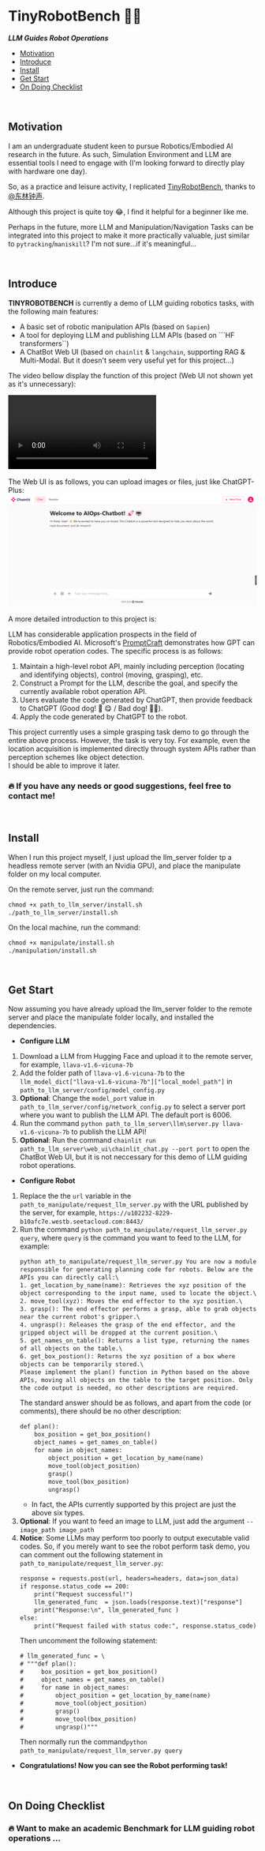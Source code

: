 # TinyRobotBench 🦾💡

***LLM Guides Robot Operations***

- [Motivation](#motivation)
- [Introduce](#introduce)
- [Install](#install)
- [Get Start](#get-start)
- [On Doing Checklist](#on-doing-checklist)


<br>

## Motivation
I am an undergraduate student keen to pursue Robotics/Embodied AI research in the future. As such, Simulation Environment and LLM are essential tools I need to engage with (I'm looking forward to directly play with hardware one day).

So, as a practice and leisure activity, I replicated [TinyRobotBench](https://zhuanlan.zhihu.com/p/667452905), thanks to [@东林钟声](https://www.zhihu.com/people/dong-lin-zhong-sheng-76).

Although this project is quite toy 😂, I find it helpful for a beginner like me.

Perhaps in the future, more LLM and Manipulation/Navigation Tasks can be integrated into this project to make it more practically valuable, just similar to ```pytracking```/```maniskill```? I'm not sure...if it's meaningful...

<br>

## Introduce
**TINYROBOTBENCH** is currently a demo of LLM guiding robotics tasks, with the following main features:

- A basic set of robotic manipulation APIs (based on ```Sapien```)
- A tool for deploying LLM and publishing LLM APIs (based on ```HF transformers``)
- A ChatBot Web UI (based on ```chainlit``` & ```langchain```, supporting RAG & Multi-Modal. But it doesn't seem very useful yet for this project...)

The video bellow display the function of this project (Web UI not shown yet as it's unnecessary):

<video src="https://github.com/BXZZcj/TINYROBOTBENCH/assets/105377443/cb1b0fd3-fbfa-4f15-a22f-e07f326ba548" controls="controls"></video>

The Web UI is as follows, you can upload images or files, just like ChatGPT-Plus:
![Picture Not Found](./.fig/webui.png)

A more detailed introduction to this project is:

LLM has considerable application prospects in the field of Robotics/Embodied AI. Microsoft's [PromptCraft](https://www.microsoft.com/en-us/research/uploads/prod/2023/02/ChatGPT___Robotics.pdf) demonstrates how GPT can provide robot operation codes. The specific process is as follows:

1. Maintain a high-level robot API, mainly including perception (locating and identifying objects), control (moving, grasping), etc.
2. Construct a Prompt for the LLM, describe the goal, and specify the currently available robot operation API.
3. Users evaluate the code generated by ChatGPT, then provide feedback to ChatGPT (Good dog! 🐶
😋 / Bad dog! 🐶😅).
4. Apply the code generated by ChatGPT to the robot.

This project currently uses a simple grasping task demo to go through the entire above process. However, the task is very toy. For example, even the location acquisition is implemented directly through system APIs rather than perception schemes like object detection. <br>I should be able to improve it later.

### 🔥 If you have any needs or good suggestions, feel free to contact me!

<br>

## Install

When I run this project myself, I just upload the llm_server folder tp a headless remote server (with an Nvidia GPU), and place the manipulate folder on my local computer.

On the remote server, just run the command:
```
chmod +x path_to_llm_server/install.sh
./path_to_llm_server/install.sh
```

On the local machine, run the command:
```
chmod +x manipulate/install.sh
./manipulation/install.sh
```

<br>

## Get Start

Now assuming you have already upload the llm_server folder to the remote server and place the manipulate folder locally, and installed the dependencies.


- **Configure LLM**

1. Download a LLM from Hugging Face and upload it to the remote server, for example, ```llava-v1.6-vicuna-7b```
2. Add the folder path of ```llava-v1.6-vicuna-7b``` to the ```llm_model_dict["llava-v1.6-vicuna-7b"]["local_model_path"]``` in ```path_to_llm_server/config/model_config.py``` 
3. **Optional**: Change the ```model_port``` value in ```path_to_llm_server/config/network_config.py``` to select a server port where you want to publish the LLM API. The default port is 6006.
4. Run the command ```python path_to_llm_server\llm\server.py llava-v1.6-vicuna-7b``` to publish the LLM API!
5. **Optional**: Run the command ```chainlit run path_to_llm_server\web_ui\chainlit_chat.py --port port``` to open the ChatBot Web UI, but it is not neccessary for this demo of LLM guiding robot operations.


- **Configure Robot**

1. Replace the the ```url``` variable in the ```path_to_manipulate/request_llm_server.py``` with the URL published by the server, for example, ```https://u102232-8229-b10afc7e.westb.seetacloud.com:8443/```
2. Run the command ```python path_to_manipulate/request_llm_server.py query```, where ```query``` is the command you want to feed to the LLM, for example:
    ```
    python ath_to_manipulate/request_llm_server.py You are now a module responsible for generating planning code for robots. Below are the APIs you can directly call:\
    1. get_location_by_name(name): Retrieves the xyz position of the object corresponding to the input name, used to locate the object.\
    2. move_tool(xyz): Moves the end effector to the xyz position.\
    3. grasp(): The end effector performs a grasp, able to grab objects near the current robot's gripper.\
    4. ungrasp(): Releases the grasp of the end effector, and the gripped object will be dropped at the current position.\
    5. get_names_on_table(): Returns a list type, returning the names of all objects on the table.\
    6. get_box_postion(): Returns the xyz position of a box where objects can be temporarily stored.\
    Please implement the plan() function in Python based on the above APIs, moving all objects on the table to the target position. Only the code output is needed, no other descriptions are required.
    ```
    The standard answer should be as follows, and apart from the code (or comments), there should be no other description:
    ```
    def plan():
        box_position = get_box_position()
        object_names = get_names_on_table()
        for name in object_names:
            object_position = get_location_by_name(name)
            move_tool(object_position)
            grasp()
            move_tool(box_position)
            ungrasp()
    ```
    - In fact, the APIs currently supported by this project are just the above six types.
3. **Optional**: If you want to feed an image to LLM, just add the argument ```--image_path image_path```
4. **Notice**: Some LLMs may perform too poorly to output executable valid codes. So, if you merely want to see the robot perform task demo, you can comment out the following statement in ```path_to_manipulate/request_llm_server.py```:
    ```
    response = requests.post(url, headers=headers, data=json_data)
    if response.status_code == 200:
        print("Request successful!")
        llm_generated_func  = json.loads(response.text)["response"]
        print("Response:\n", llm_generated_func )
    else:
        print("Request failed with status code:", response.status_code)
    ```
    Then uncomment the following statement:
    ```
    # llm_generated_func = \
    # """def plan():
    #     box_position = get_box_position()
    #     object_names = get_names_on_table()
    #     for name in object_names:
    #         object_position = get_location_by_name(name)
    #         move_tool(object_position)
    #         grasp()
    #         move_tool(box_position)
    #         ungrasp()"""
    ```
    Then normally run the command```python path_to_manipulate/request_llm_server.py query```


- **Congratulations! Now you can see the Robot performing task!**

<br>

## On Doing Checklist

### 🔥 Want to make an academic Benchmark for LLM guiding robot operations ...

